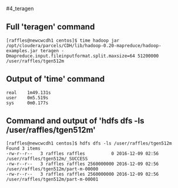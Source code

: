 #4_teragen

## Full 'teragen' command
```
[raffles@newcwcdh1 centos]$ time hadoop jar /opt/cloudera/parcels/CDH/lib/hadoop-0.20-mapreduce/hadoop-examples.jar teragen -Dmapreduce.input.fileinputformat.split.maxsize=64 51200000 /user/raffles/tgen512m
```

## Output of 'time' command
```
real    1m49.131s
user    0m5.519s
sys     0m0.177s
```

## Command and output of 'hdfs dfs -ls /user/raffles/tgen512m'
```
[raffles@newcwcdh1 centos]$ hdfs dfs -ls /user/raffles/tgen512m
Found 3 items
-rw-r--r--   3 raffles raffles          0 2016-12-09 02:56 /user/raffles/tgen512m/_SUCCESS
-rw-r--r--   3 raffles raffles 2560000000 2016-12-09 02:56 /user/raffles/tgen512m/part-m-00000
-rw-r--r--   3 raffles raffles 2560000000 2016-12-09 02:56 /user/raffles/tgen512m/part-m-00001
```



